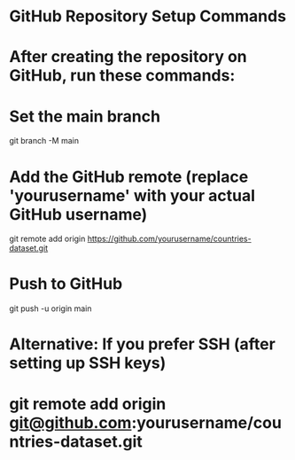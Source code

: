 # GitHub Repository Setup Commands
# 
# After creating the repository on GitHub, run these commands:

# Set the main branch
git branch -M main

# Add the GitHub remote (replace 'yourusername' with your actual GitHub username)
git remote add origin https://github.com/yourusername/countries-dataset.git

# Push to GitHub
git push -u origin main

# Alternative: If you prefer SSH (after setting up SSH keys)
# git remote add origin git@github.com:yourusername/countries-dataset.git
